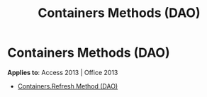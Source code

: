 ﻿---
title: Containers Methods (DAO)
TOCTitle: Methods
ms:assetid: b493b12f-70df-401f-a318-571b671edd12
ms:mtpsurl: https://msdn.microsoft.com/library/Dn179826(v=office.15)
ms:contentKeyID: 52074035
ms.date: 09/18/2015
mtps_version: v=office.15
---

# Containers Methods (DAO)


**Applies to**: Access 2013 | Office 2013



  - [Containers.Refresh Method (DAO)](containers-refresh-method-dao.md)


